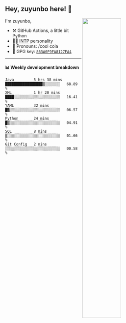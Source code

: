 

## Hey, zuyunbo here! :wave: 
[<img align="right" width="50%" src="https://github-readme-stats.vercel.app/api?username=zuyunbo&theme=dark&show_icons=true">](https://metrics.lecoq.io/ouuan?template=classic)

I'm zuyunbo,

-   :hammer_and_pick: GitHub Actions, a little bit Python
-   :man_scientist: [INTP](https://www.16personalities.com/profiles/3302586f07ca3) personality
-   :man: Pronouns: /cool cola
-   :key: GPG key: [`863A0F9FA8127FA4`](https://github.com/zuyunbo.gpg)

---

#### :bar_chart: Weekly development breakdown
<!--START_SECTION:waka-->

```text
Java         5 hrs 38 mins   █████████████████▒░░░░░░░   68.89 %
XML          1 hr 20 mins    ████░░░░░░░░░░░░░░░░░░░░░   16.41 %
YAML         32 mins         █▓░░░░░░░░░░░░░░░░░░░░░░░   06.57 %
Python       24 mins         █▒░░░░░░░░░░░░░░░░░░░░░░░   04.91 %
SQL          8 mins          ▒░░░░░░░░░░░░░░░░░░░░░░░░   01.66 %
Git Config   2 mins          ░░░░░░░░░░░░░░░░░░░░░░░░░   00.58 %
```

<!--END_SECTION:waka-->

